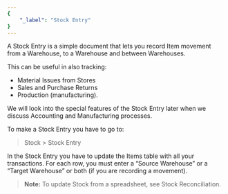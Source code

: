 ```yaml
---
{
	"_label": "Stock Entry"
}
---
```

A Stock Entry is a simple document that lets you record Item movement from a Warehouse, to a Warehouse and between Warehouses.

This can be useful in also tracking:

- Material Issues from Stores
- Sales and Purchase Returns
- Production (manufacturing).

We will look into the special features of the Stock Entry later when we discuss Accounting and Manufacturing processes.

To make a Stock Entry you have to go to:

> Stock > Stock Entry

In the Stock Entry you have to update the Items table with all your transactions. For each row, you must enter a “Source Warehouse” or a “Target Warehouse” or both (if you are recording a movement).

> **Note:** To update Stock from a spreadsheet, see Stock Reconciliation.

